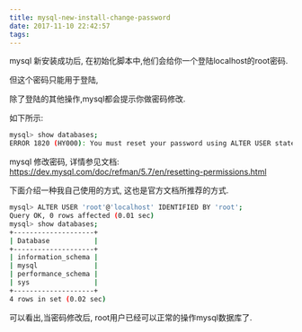 ```yaml
---
title: mysql-new-install-change-password
date: 2017-11-10 22:42:57
tags:
---
```




mysql 新安装成功后, 在初始化脚本中,他们会给你一个登陆localhost的root密码.

但这个密码只能用于登陆, 

除了登陆的其他操作,mysql都会提示你做密码修改.



如下所示:

```bash
mysql> show databases;
ERROR 1820 (HY000): You must reset your password using ALTER USER statement before executing this statement.
```



mysql 修改密码, 详情参见文档: https://dev.mysql.com/doc/refman/5.7/en/resetting-permissions.html

下面介绍一种我自己使用的方式, 这也是官方文档所推荐的方式.

```bash
mysql> ALTER USER 'root'@'localhost' IDENTIFIED BY 'root';
Query OK, 0 rows affected (0.01 sec)
mysql> show databases;
+--------------------+
| Database           |
+--------------------+
| information_schema |
| mysql              |
| performance_schema |
| sys                |
+--------------------+
4 rows in set (0.02 sec)
```

可以看出,当密码修改后, root用户已经可以正常的操作mysql数据库了.